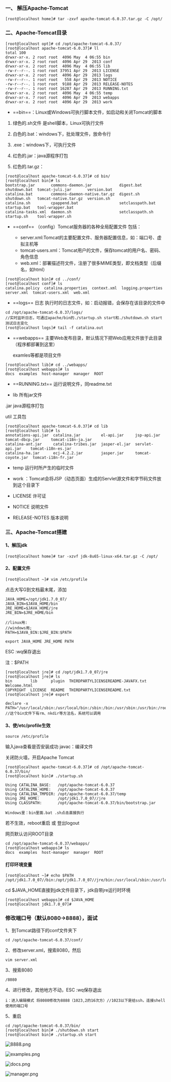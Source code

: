 ### 一、 解压Apache-Tomcat

```
[root@localhost home]# tar -zxvf apache-tomcat-6.0.37.tar.gz -C /opt/
```
### 二、Apache-Tomcat目录
```
[root@localhost opt]# cd /opt/apache-tomcat-6.0.37/
[root@localhost apache-tomcat-6.0.37]# ll
total 100
drwxr-xr-x. 2 root root  4096 May  4 06:55 bin
drwxr-xr-x. 2 root root  4096 Apr 29  2013 conf
drwxr-xr-x. 2 root root  4096 May  4 06:55 lib
-rw-r--r--. 1 root root 37951 Apr 29  2013 LICENSE
drwxr-xr-x. 2 root root  4096 Apr 29  2013 logs
-rw-r--r--. 1 root root   558 Apr 29  2013 NOTICE
-rw-r--r--. 1 root root  9188 Apr 29  2013 RELEASE-NOTES
-rw-r--r--. 1 root root 16287 Apr 29  2013 RUNNING.txt
drwxr-xr-x. 2 root root  4096 May  4 06:55 temp
drwxr-xr-x. 7 root root  4096 Apr 29  2013 webapps
drwxr-xr-x. 2 root root  4096 Apr 29  2013 work
```
- ==bin==：Linux或Windows可执行脚本文件，如启动和关闭Tomcat的脚本

1. 绿色的.sh文件 是shell脚本，Linux可执行文件

2. 白色的.bat：windows下，批处理文件，放命令行 

3. .exe：windows下，可执行文件

4. 红色的.jar：java源程序打包

5. 红色的.tar.gz：

```
[root@localhost apache-tomcat-6.0.37]# cd bin/
[root@localhost bin]# ls
bootstrap.jar       commons-daemon.jar            digest.bat        shutdown.bat  tomcat-juli.jar       version.bat
catalina.bat        commons-daemon-native.tar.gz  digest.sh         shutdown.sh   tomcat-native.tar.gz  version.sh
catalina.sh         cpappend.bat                  setclasspath.bat  startup.bat   tool-wrapper.bat
catalina-tasks.xml  daemon.sh                     setclasspath.sh   startup.sh    tool-wrapper.sh
```

- ==conf== （config）Tomcat服务器的各种全局配置文件 包括：

    - server.xml:Tomcat的主要配置文件、服务器配置信息，如：端口号、虚拟主机等
    - tomcat-users.xml：Tomcat用户的文件，保存tomcat的用户名、密码、角色信息
    - web.xml：部署描述符文件，注册了很多MIME类型，即文档类型（后缀名，如html）

```
[root@localhost bin]# cd ../conf/
[root@localhost conf]# ls
catalina.policy  catalina.properties  context.xml  logging.properties  server.xml  tomcat-users.xml  web.xml
```

- ==logs== 日志 执行时的日志文件，如：启动报错，会保存在该目录的文件中

```
cd /opt/apache-tomcat-6.0.37/logs/
//实时监听日志，可通过apache/bin的./startup.sh start和./shutdown.sh start测试日志变化
[root@localhost logs]# tail -f catalina.out
```

- ==webapps== 主要Web发布目录，默认情况下把Web应用文件放于此目录（程序都部署到这里）

    examles等都是项目文件

```
[root@localhost lib]# cd ../webapps/
[root@localhost webapps]# ls
docs  examples  host-manager  manager  ROOT
```
- ==RUNNING.txt== 运行说明文件，同readme.txt

- lib 所有jar文件

.jar java源程序打包

util 工具包

```
[root@localhost apache-tomcat-6.0.37]# cd lib
[root@localhost lib]# ls
annotations-api.jar  catalina.jar         el-api.jar     jsp-api.jar        tomcat-dbcp.jar     tomcat-i18n-ja.jar
catalina-ant.jar     catalina-tribes.jar  jasper-el.jar  servlet-api.jar    tomcat-i18n-es.jar
catalina-ha.jar      ecj-4.2.2.jar        jasper.jar     tomcat-coyote.jar  tomcat-i18n-fr.jar
```

- temp 运行时所产生的临时文件

- work ：Tomcat会将JSP（动态页面）生成的Servlet源文件和字节码文件放到这个目录下

- LICENSE 许可证

- NOTICE 说明文件

- RELEASE-NOTES 版本说明

### 三、Apache-Tomcat搭建

#### 1、解压jdk

```
[root@localhost home]# tar -xzvf jdk-8u65-linux-x64.tar.gz -C /opt/
```

#### 2、配置文件
```
[root@localhost ~]# vim /etc/profile
```
点击大写G到文档最末尾，添加
```
JAVA_HOME=/opt/jdk1.7.0_07/
JAVA_BIN=$JAVA_HOME/bin
JRE_HOME=$JAVA_HOME/jre
JRE_BIN=$JRE_HOME/bin

//linux用:
//windows用;
PATH=$JAVA_BIN:$JRE_BIN:$PATH

export JAVA_HOME JRE_HOME PATH
```
ESC :wq保存退出

注：$PATH
```
[root@localhost jre]# cd /opt/jdk1.7.0_07/jre
[root@localhost jre]# ls
bin        lib      plugin  THIRDPARTYLICENSEREADME-JAVAFX.txt  Welcome.html
COPYRIGHT  LICENSE  README  THIRDPARTYLICENSEREADME.txt
[root@localhost jre]# export

declare -x PATH="/usr/local/sbin:/usr/local/bin:/sbin:/bin:/usr/sbin:/usr/bin:/root/bin"
//这个bin文件下有rm、nkdir等方法名，系统可以调用
```

#### 3、使/etc/profile生效
```
source /etc/profile
```

输入java查看是否安装成功
javac：编译文件

关闭防火墙，开启Apache Tomcat
```
[root@localhost apache-tomcat-6.0.37]# cd /opt/apache-tomcat-6.0.37/bin/
[root@localhost bin]# ./startup.sh

Using CATALINA_BASE:   /opt/apache-tomcat-6.0.37
Using CATALINA_HOME:   /opt/apache-tomcat-6.0.37
Using CATALINA_TMPDIR: /opt/apache-tomcat-6.0.37/temp
Using JRE_HOME:        /opt/jdk1.7.0_07//jre
Using CLASSPATH:       /opt/apache-tomcat-6.0.37/bin/bootstrap.jar
```
```
Windows里：bin里面.bat .sh点击直接执行
```
若不生效，reboot重启 或 登出logout

网页默认访问ROOT目录

```
cd /opt/apache-tomcat-6.0.37/webapps/
[root@localhost webapps]# ls
docs  examples  host-manager  manager  ROOT
```

#### 打印环境变量
```
[root@localhost ~]# echo $PATH
/opt/jdk1.7.0_07//bin:/opt/jdk1.7.0_07//jre/bin:/usr/local/sbin:/usr/local/bin:/sbin:/bin:/usr/sbin:/usr/bin:/root/bin
```
cd $JAVA_HOME直接到jdk文件目录下，jdk自带jre运行时环境
```
[root@localhost webapps]# cd $JAVA_HOME
[root@localhost jdk1.7.0_07]# 
```


### 修改端口号（默认8080->8888），面试

1、到Tomcat路径下的conf文件夹下
```
cd /opt/apache-tomcat-6.0.37/conf/
```
2、修改server.xml，搜索8080，然后

```
vim server.xml
```
3、搜索8080

```
/8080
```
4、进行修改，其他地方不动，ESC :wq保存退出

```
i：进入编辑模式 将8080修改为8888（1023,2的16次方）//1023以下是给ssh，连接shell使用的端口号
```
5、重启
```
cd /opt/apache-tomcat-6.0.37/bin/
[root@localhost bin]# ./shutdown.sh start
[root@localhost bin]# ./startup.sh start
```

![8888.png](http://upload-images.jianshu.io/upload_images/2897320-2586cdd00bc0b069.png?imageMogr2/auto-orient/strip%7CimageView2/2/w/1240)

![examples.png](http://upload-images.jianshu.io/upload_images/2897320-74ce4a0671c62fb6.png?imageMogr2/auto-orient/strip%7CimageView2/2/w/1240)

![docs.png](http://upload-images.jianshu.io/upload_images/2897320-f56d5538d38d8b94.png?imageMogr2/auto-orient/strip%7CimageView2/2/w/1240)

![manager.png](http://upload-images.jianshu.io/upload_images/2897320-fc9ea57001021293.png?imageMogr2/auto-orient/strip%7CimageView2/2/w/1240)
